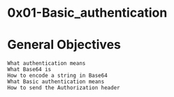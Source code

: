 # 0x01-Basic_authentication

# General Objectives
    What authentication means
    What Base64 is
    How to encode a string in Base64
    What Basic authentication means
    How to send the Authorization header